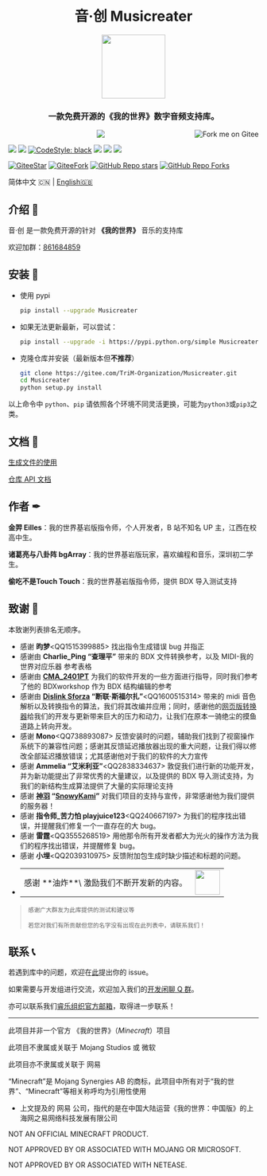 <h1 align="center">
    音·创 Musicreater
</h1>

<p align="center">
    <img width="128" height="128" src="https://gitee.com/TriM-Organization/Musicreater/raw/master/resources/msctIcon.ico">
    </img>
</p>

<h3 align="center">一款免费开源的《我的世界》数字音频支持库。</h3>

<p align="center">
    <img src="https://img.shields.io/badge/BUILD%20WITH%20LOVE-FF3432?style=for-the-badge">
    <a href='https://gitee.com/TriM-Organization/Musicreater'>
        <img align="right" src='https://gitee.com/TriM-Organization/Musicreater/widgets/widget_1.svg' alt='Fork me on Gitee'>
        </img>
    </a>
<p>

[![][Bilibili: 金羿ELS]](https://space.bilibili.com/397369002/)
[![][Bilibili: 诸葛亮与八卦阵]](https://space.bilibili.com/604072474)
[![CodeStyle: black]](https://github.com/psf/black)
[![][python]](https://www.python.org/)
[![][license]](LICENSE)
[![][release]](../../releases)

[![GiteeStar](https://gitee.com/TriM-Organization/Musicreater/badge/star.svg?theme=gray)](https://gitee.com/TriM-Organization/Musicreater/stargazers)
[![GiteeFork](https://gitee.com/TriM-Organization/Musicreater/badge/fork.svg?theme=gray)](https://gitee.com/TriM-Organization/Musicreater/members)
[![GitHub Repo stars](https://img.shields.io/github/stars/TriM-Organization/Musicreater?color=white&logo=GitHub&style=plastic)](https://github.com/TriM-Organization/Musicreater/stargazers)
[![GitHub Repo Forks](https://img.shields.io/github/forks/TriM-Organization/Musicreater?color=white&logo=GitHub&style=plastic)](https://github.com/TriM-Organization/Musicreater/forks)

简体中文 🇨🇳 | [English🇬🇧](README_EN.md)

## 介绍 🚀

音·创 是一款免费开源的针对 **《我的世界》** 音乐的支持库

欢迎加群：[861684859](https://jq.qq.com/?_wv=1027&k=hpeRxrYr)

## 安装 🔳

- 使用 pypi

  ```bash
  pip install --upgrade Musicreater
  ```

- 如果无法更新最新，可以尝试：

  ```bash
  pip install --upgrade -i https://pypi.python.org/simple Musicreater
  ```

- 克隆仓库并安装（最新版本但**不推荐**）
  ```bash
  git clone https://gitee.com/TriM-Organization/Musicreater.git
  cd Musicreater
  python setup.py install
  ```

以上命令中 `python`、`pip` 请依照各个环境不同灵活更换，可能为`python3`或`pip3`之类。

## 文档 📄

[生成文件的使用](./docs/%E7%94%9F%E6%88%90%E6%96%87%E4%BB%B6%E7%9A%84%E4%BD%BF%E7%94%A8%E8%AF%B4%E6%98%8E.md)

[仓库 API 文档](./docs/%E5%BA%93%E7%9A%84%E7%94%9F%E6%88%90%E4%B8%8E%E5%8A%9F%E8%83%BD%E6%96%87%E6%A1%A3.md)

## 作者 ✒

**金羿 Eilles**：我的世界基岩版指令师，个人开发者，B 站不知名 UP 主，江西在校高中生。

**诸葛亮与八卦阵 bgArray**：我的世界基岩版玩家，喜欢编程和音乐，深圳初二学生。

**偷吃不是Touch Touch**：我的世界基岩版指令师，提供 BDX 导入测试支持

## 致谢 🙏

本致谢列表排名无顺序。

- 感谢 **昀梦**\<QQ1515399885\> 找出指令生成错误 bug 并指正
- 感谢由 **Charlie_Ping “查理平”** 带来的 BDX 文件转换参考，以及 MIDI-我的世界对应乐器 参考表格
- 感谢由 **[CMA_2401PT](https://github.com/CMA2401PT)** 为我们的软件开发的一些方面进行指导，同时我们参考了他的 BDXworkshop 作为 BDX 结构编辑的参考
- 感谢由 **[Dislink Sforza](https://github.com/Dislink) “断联·斯福尔扎”**\<QQ1600515314\> 带来的 midi 音色解析以及转换指令的算法，我们将其改编并应用；同时，感谢他的[网页版转换器](https://dislink.github.io/midi2bdx/)给我们的开发与更新带来巨大的压力和动力，让我们在原本一骑绝尘的摸鱼道路上转向开发。
- 感谢 **Mono**\<QQ738893087\> 反馈安装时的问题，辅助我们找到了视窗操作系统下的兼容性问题；感谢其反馈延迟播放器出现的重大问题，让我们得以修改全部延迟播放错误；尤其感谢他对于我们的软件的大力宣传
- 感谢 **Ammelia “艾米利亚”**\<QQ2838334637\> 敦促我们进行新的功能开发，并为新功能提出了非常优秀的大量建议，以及提供的 BDX 导入测试支持，为我们的新结构生成算法提供了大量的实际理论支持
- 感谢 **[神羽](https://gitee.com/snowykami) “[SnowyKami](https://github.com/snowyfirefly)”** 对我们项目的支持与宣传，非常感谢他为我们提供的服务器！
- 感谢 **指令师\_苦力怕 playjuice123**\<QQ240667197\> 为我们的程序找出错误，并提醒我们修复一个一直存在的大 bug。
- 感谢 **雷霆**\<QQ3555268519\> 用他那令所有开发者都大为光火的操作方法为我们的程序找出错误，并提醒修复 bug。
- 感谢 **小埋**\<QQ2039310975\> 反馈附加包生成时缺少描述和标题的问题。
- <table><tr><td>感谢 **油炸**\<QQ2836146704\> 激励我们不断开发新的内容。</td><td><img height="50" src="https://foruda.gitee.com/images/1695478907647543027/08ea9909_9911226.jpeg"></td></tr></table>

>     感谢广大群友为此库提供的测试和建议等
>
>     若您对我们有所贡献但您的名字没有出现在此列表中，请联系我们！

## 联系 📞

若遇到库中的问题，欢迎在[此](https://gitee.com/TriM-Organization/Musicreater/issues/new)提出你的 issue。

如果需要与开发组进行交流，欢迎加入我们的[开发闲聊 Q 群](https://jq.qq.com/?_wv=1027&k=hpeRxrYr)。

亦可以联系我们[睿乐组织官方邮箱](mailto:TriM-Organization@hotmail.com)，取得进一步联系！

---

此项目并非一个官方 《我的世界》（_Minecraft_）项目

此项目不隶属或关联于 Mojang Studios 或 微软

此项目亦不隶属或关联于 网易

“Minecraft”是 Mojang Synergies AB 的商标，此项目中所有对于“我的世界”、“Minecraft”等相关称呼均为引用性使用

- 上文提及的 网易 公司，指代的是在中国大陆运营《我的世界：中国版》的上海网之易网络科技发展有限公司

NOT AN OFFICIAL MINECRAFT PRODUCT.

NOT APPROVED BY OR ASSOCIATED WITH MOJANG OR MICROSOFT.

NOT APPROVED BY OR ASSOCIATED WITH NETEASE.

[Bilibili: 金羿ELS]: https://img.shields.io/badge/Bilibili-%E9%87%91%E7%BE%BFELS-00A1E7?style=for-the-badge
[Bilibili: 诸葛亮与八卦阵]: https://img.shields.io/badge/Bilibili-%E8%AF%B8%E8%91%9B%E4%BA%AE%E4%B8%8E%E5%85%AB%E5%8D%A6%E9%98%B5-00A1E7?style=for-the-badge
[CodeStyle: black]: https://img.shields.io/badge/code%20style-black-121110.svg?style=for-the-badge
[python]: https://img.shields.io/badge/python-3.8-AB70FF?style=for-the-badge
[release]: https://img.shields.io/github/v/release/EillesWan/Musicreater?style=for-the-badge
[license]: https://img.shields.io/badge/Licence-Apache-228B22?style=for-the-badge
